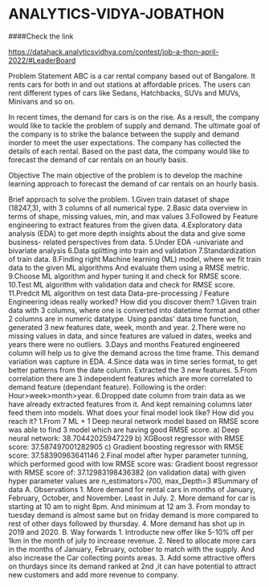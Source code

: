 # ANALYTICS-VIDYA-JOBATHON

####Check the link 

https://datahack.analyticsvidhya.com/contest/job-a-thon-april-2022/#LeaderBoard 

Problem Statement
ABC is a car rental company based out of Bangalore. It rents cars for both in and out stations at affordable prices. The users can rent different types of cars like Sedans, Hatchbacks, SUVs and MUVs, Minivans and so on.

In recent times, the demand for cars is on the rise. As a result, the company would like to tackle the problem of supply and demand. The ultimate goal of the company is to strike the balance between the supply and demand inorder to meet the user expectations. The company has collected the details of each rental. Based on the past data, the company would like to forecast the demand of car rentals on an hourly basis.

Objective
The main objective of the problem is to develop the machine learning approach to forecast the demand of car rentals on an hourly basis.

Brief approach to solve the problem.
1.Given train dataset of shape (18247,3), with 3 columns of all numerical type.
2.Basic data overview in terms of shape, missing values, min, and max values
3.Followed by Feature engineering to extract features from the given data.
4.Exploratory data analysis (EDA) to get more depth insights about the data and give some business- related perspectives from data.
5.Under EDA -univariate and bivariate analysis
6.Data splitting into train and validation
7.Standardization of train data.
8.Finding right Machine learning (ML) model, where we fit train data to the given ML algorithms
And evaluate them using a RMSE metric.
9.Choose ML algorithm and hyper tuning it and check for RMSE score.
10.Test ML algorithm with validation data and check for RMSE score.
11.Predcit ML algorithm on test data
Data-pre-processing / Feature Engineering ideas really worked? How did you discover them? 1.Given train data with 3 columns, where one is converted into datetime format and other 2 columns are in numeric datatype. Using pandas’ data time function, generated 3 new features date, week, month and year. 2.There were no missing values in data, and since features are valued in dates, weeks and years there were no outliers. 3.Days and months Featured engineered column will help us to give the demand across the time frame. This demand variation was capture in EDA. 4.Since data was in time series format, to get better patterns from the date column. Extracted the 3 new features. 5.From correlation there are 3 independent features which are more correlated to demand feature (dependant feature). Following is the order: Hour>week>month>year. 6.Dropped date column from train data as we have already extracted features from it. And kept remaining columns later feed them into models.
What does your final model look like? How did you reach it? 1.From 7 ML + 1 Deep neural network model based on RMSE score was able to find 3 model which are having good RMSE score. a) Deep neural network: 38.70442025947229 b) XGBoost regressor with RMSE score: 37.587497001282905 c) Gradient boosting regressor with RMSE score: 37.58390963641146 2.Final model after hyper parameter tunning, which performed good with low RMSE score was: Gradient boost regressor with RMSE score of: 37.12983198436382 (on validation data) with given hyper parameter values are n_estimators=700, max_Depth=3 #Summary of data A. Observations 1. More demand for rental cars in months of January, February, October, and November. Least in July. 2. More demand for car is starting at 10 am to night 8pm. And minimum at 12 am 3. From monday to tuesday demand is almost same but on friday demand is more compared to rest of other days followed by thursday. 4. More demand has shot up in 2019 and 2020. B. Way forwards 1. Introducte new offer like 5-10% off per 1km in the month of july to increase revenue. 2. Need to allocate more cars in the months of January, February, october to match with the supply. And also increase the Car collecting points areas. 3. Add some attractive offers on thurdays since its demand ranked at 2nd ,it can have potential to attract new customers and add more revenue to company.
